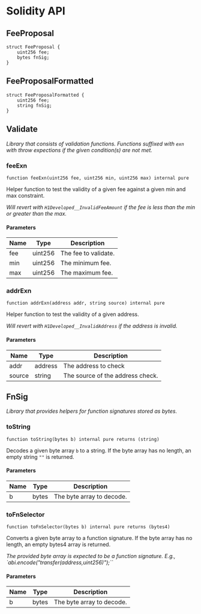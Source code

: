 # Solidity API

## FeeProposal

```solidity
struct FeeProposal {
    uint256 fee;
    bytes fnSig;
}
```

## FeeProposalFormatted

```solidity
struct FeeProposalFormatted {
    uint256 fee;
    string fnSig;
}
```

## Validate

_Library that consists of validation functions. Functions suffixed
with `exn` with throw expections if the given condition(s) are not met._

### feeExn

```solidity
function feeExn(uint256 fee, uint256 min, uint256 max) internal pure
```

Helper function to test the validity of a given fee against a
given min and max constraint.

_Will revert with `H1Developed__InvalidFeeAmount` if the fee is
less than the min or greater than the max._

#### Parameters

| Name | Type    | Description          |
| ---- | ------- | -------------------- |
| fee  | uint256 | The fee to validate. |
| min  | uint256 | The minimum fee.     |
| max  | uint256 | The maximum fee.     |

### addrExn

```solidity
function addrExn(address addr, string source) internal pure
```

Helper function to test the validity of a given address.

_Will revert with `H1Developed__InvalidAddress` if the address is
invalid._

#### Parameters

| Name   | Type    | Description                      |
| ------ | ------- | -------------------------------- |
| addr   | address | The address to check             |
| source | string  | The source of the address check. |

## FnSig

_Library that provides helpers for function signatures stored as bytes._

### toString

```solidity
function toString(bytes b) internal pure returns (string)
```

Decodes a given byte array `b` to a string. If the byte array
has no length, an empty string `""` is returned.

#### Parameters

| Name | Type  | Description               |
| ---- | ----- | ------------------------- |
| b    | bytes | The byte array to decode. |

### toFnSelector

```solidity
function toFnSelector(bytes b) internal pure returns (bytes4)
```

Converts a given byte array to a function signature.
If the byte array has no length, an empty bytes4 array is returned.

_The provided byte array is expected to be a function signature.
E.g., `abi.encode("transfer(address,uint256)");``_

#### Parameters

| Name | Type  | Description               |
| ---- | ----- | ------------------------- |
| b    | bytes | The byte array to decode. |

